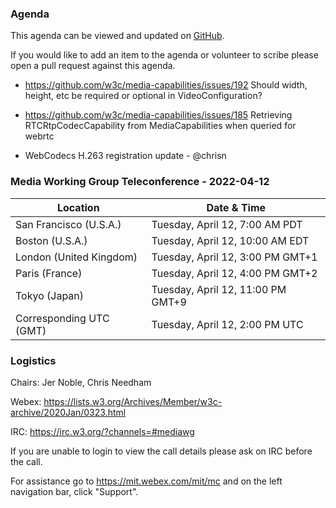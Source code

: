 ### Agenda

This agenda can be viewed and updated on [GitHub](https://github.com/w3c/media-wg/blob/main/meetings/2022-04-12-Media_Working_Group_Teleconference-agenda.md).

If you would like to add an item to the agenda or volunteer to scribe please open a pull request against this agenda.

* https://github.com/w3c/media-capabilities/issues/192 Should width, height, etc be required or optional in VideoConfiguration?

* https://github.com/w3c/media-capabilities/issues/185 Retrieving RTCRtpCodecCapability from MediaCapabilities when queried for webrtc

* WebCodecs H.263 registration update - @chrisn

### Media Working Group Teleconference - 2022-04-12

| Location | Date & Time |
| -------- | ----------- |
| San Francisco (U.S.A.) | Tuesday, April 12, 7:00 AM PDT |
| Boston (U.S.A.) | Tuesday, April 12, 10:00 AM EDT |
| London (United Kingdom) | Tuesday, April 12, 3:00 PM GMT+1 |
| Paris (France) | Tuesday, April 12, 4:00 PM GMT+2 |
| Tokyo (Japan) | Tuesday, April 12, 11:00 PM GMT+9 |
| Corresponding UTC (GMT) | Tuesday, April 12, 2:00 PM UTC |

### Logistics

Chairs: Jer Noble, Chris Needham

Webex: https://lists.w3.org/Archives/Member/w3c-archive/2020Jan/0323.html

IRC: https://irc.w3.org/?channels=#mediawg

If you are unable to login to view the call details please ask on IRC before the call.

For assistance go to https://mit.webex.com/mit/mc  and on the left navigation bar, click "Support".
             
